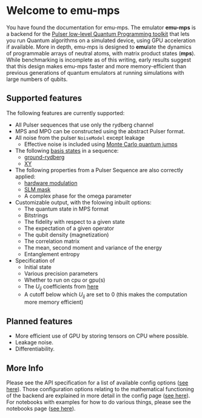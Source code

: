 # Welcome to emu-mps

You have found the documentation for emu-mps. The emulator **emu-mps** is a backend for the [Pulser low-level Quantum Programming toolkit](https://pulser.readthedocs.io) that lets you run Quantum algorithms on a simulated device, using GPU acceleration if available. More in depth, emu-mps is designed to **emu**late the dynamics of programmable arrays of neutral atoms, with matrix product states (**mps**). While benchmarking is incomplete as of this writing, early results suggest that this design makes emu-mps faster and more memory-efficient than previous generations of quantum emulators at running simulations with large numbers of qubits.

## Supported features

The following features are currently supported:

- All Pulser sequences that use only the rydberg channel
- MPS and MPO can be constructed using the abstract Pulser format.
- All noise from the pulser `NoiseModel` except leakage
    - Effective noise is included using [Monte Carlo quantum jumps](https://pulser.readthedocs.io/en/stable/tutorials/effective_noise.html)
- The following [basis states](https://pulser.readthedocs.io/en/stable/conventions.html) in a sequence:
    - [ground-rydberg](https://pulser.readthedocs.io/en/stable/review.html#programmable-arrays-of-rydberg-atoms)
    - [XY](https://pulser.readthedocs.io/en/stable/tutorials/xy_spin_chain.html)
- The following properties from a Pulser Sequence are also correctly applied:
    - [hardware modulation](https://pulser.readthedocs.io/en/stable/tutorials/output_mod_eom.html)
    - [SLM mask](https://pulser.readthedocs.io/en/stable/tutorials/slm_mask.html)
    - A complex phase for the omega parameter
- Customizable output, with the folowing inbuilt options:
    - The quantum state in MPS format
    - Bitstrings
    - The fidelity with respect to a given state
    - The expectation of a given operator
    - The qubit density (magnetization)
    - The correlation matrix
    - The mean, second moment and variance of the energy
    - Entanglement entropy
- Specification of
    - Initial state
    - Various precision parameters
    - Whether to run on cpu or gpu(s)
    - The $U_{ij}$ coefficients from [here](./advanced/hamiltonian.md)
    - A cutoff below which $U_{ij}$ are set to 0 (this makes the computation more memory efficient)

## Planned features

- More efficient use of GPU by storing tensors on CPU where possible.
- Leakage noise.
- Differentiability.

## More Info
Please see the API specification for a list of available config options ([see here](api.md)).
Those configuration options relating to the mathematical functioning of the backend are explained in more detail in the config page ([see here](advanced/config.md)).
For notebooks with examples for how to do various things, please see the notebooks page ([see here](./notebooks/index.md)).
